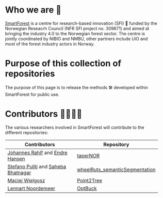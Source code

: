# Who we are 🙋‍ 
[SmartForest](https://smartforest.no/) is a centre for research-based innovation (SFI) 🚀 funded by the Norwegian Reseacrh Council (NFR SFI project no. 309671) and aimed at bringing the industry 4.0 to the Norwegian forest sector. The centre is jointly coordinated by NIBIO and NMBU, other partners include UiO and most of the forest industry actors in Norway.

# Purpose of this collection of repositories 
The purpose of this page is to release the methods 🛠️ developed within SmartForest for public use.

# Contributors 👩‍🔬🧑‍🔬
The various researchers involved in SmartForest will contribute to the different repositories:

| Contributors  | Repository |
| ------------- | ------------- |
| [Johannes Rahlf](https://github.com/JohannesRahlf) and [Endre Hansen](https://github.com/endrh) | [taperNOR](https://github.com/SmartForest-no/taperNOR)  |
| [Stefano Puliti](https://github.com/stefp)  and [Saheba Bhatnagar](https://github.com/sabh92)| [wheelRuts_semanticSegmentation](https://github.com/SmartForest-no/wheelRuts_semanticSegmentation)  |
| [Maciej Wielgosz](https://github.com/maciekwielgosz) | [Point2Tree](https://github.com/SmartForest-no/Point2tree) |
|[Lennart Noordemeer](https://github.com/lennartnoordermeer) | [OptBuck](https://github.com/SmartForest-no/optBuck) |


